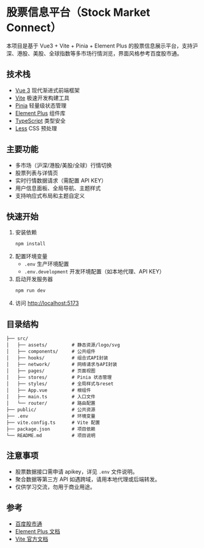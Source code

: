 # 股票信息平台（Stock Market Connect）

本项目是基于 Vue3 + Vite + Pinia + Element Plus 的股票信息展示平台，支持沪深、港股、美股、全球指数等多市场行情浏览，界面风格参考百度股市通。

## 技术栈

- [Vue 3](https://vuejs.org/) 现代渐进式前端框架
- [Vite](https://vitejs.dev/) 极速开发构建工具
- [Pinia](https://pinia.vuejs.org/) 轻量级状态管理
- [Element Plus](https://element-plus.org/) 组件库
- [TypeScript](https://www.typescriptlang.org/) 类型安全
- [Less](https://lesscss.org/) CSS 预处理

## 主要功能

- 多市场（沪深/港股/美股/全球）行情切换
- 股票列表与详情页
- 实时行情数据请求（需配置 API KEY）
- 用户信息面板、全局导航、主题样式
- 支持响应式布局和主题自定义

## 快速开始

1. 安装依赖
   ```bash
   npm install
   ```
2. 配置环境变量
   - `.env` 生产环境配置
   - `.env.development` 开发环境配置（如本地代理、API KEY）
3. 启动开发服务器
   ```bash
   npm run dev
   ```
4. 访问 [http://localhost:5173](http://localhost:5173)

## 目录结构

```
├── src/
│   ├── assets/         # 静态资源/logo/svg
│   ├── components/     # 公共组件
│   ├── hooks/          # 组合式API封装
│   ├── network/        # 网络请求与API封装
│   ├── pages/          # 页面视图
│   ├── stores/         # Pinia 状态管理
│   ├── styles/         # 全局样式与reset
│   ├── App.vue         # 根组件
│   ├── main.ts         # 入口文件
│   └── router/         # 路由配置
├── public/             # 公共资源
├── .env                # 环境变量
├── vite.config.ts      # Vite 配置
├── package.json        # 项目依赖
└── README.md           # 项目说明
```

## 注意事项

- 股票数据接口需申请 apikey，详见 `.env` 文件说明。
- 聚合数据等第三方 API 如遇跨域，请用本地代理或后端转发。
- 仅供学习交流，勿用于商业用途。

## 参考

- [百度股市通](https://gushitong.baidu.com/)
- [Element Plus 文档](https://element-plus.org/zh-CN/)
- [Vite 官方文档](https://cn.vitejs.dev/)
